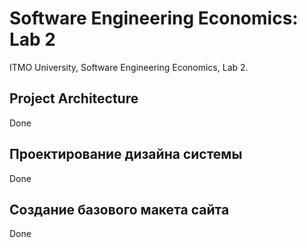 # Software Engineering Economics: Lab 2

ITMO University, Software Engineering Economics, Lab 2.

## Project Architecture

Done

## Проектирование дизайна системы

Done

## Создание базового макета сайта

Done
